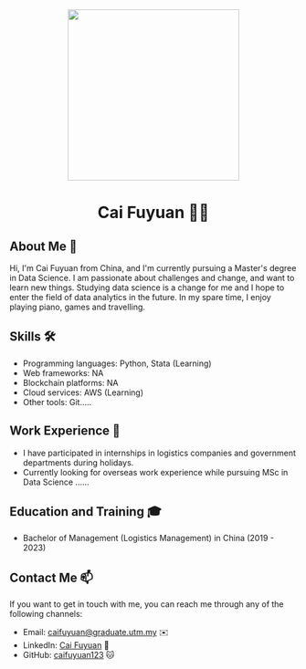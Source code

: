 

<div align="center"><img src="https://avatars.githubusercontent.com/u/165741276?v=4" width="300" /></div>
<h1 align="center">Cai Fuyuan 👩‍💻</h1>

## About Me 🚀

Hi, I'm Cai Fuyuan from China, and I'm currently pursuing a Master's degree in Data Science. I am passionate about challenges and change, and want to learn new things. Studying data science is a change for me and I hope to enter the field of data analytics in the future. In my spare time, I enjoy playing piano, games and travelling.

## Skills 🛠️

- Programming languages: Python, Stata (Learning)
- Web frameworks: NA
- Blockchain platforms: NA
- Cloud services: AWS (Learning)
- Other tools: Git.....

## Work Experience 💼

- I have participated in internships in logistics companies and government departments during holidays.
- Currently looking for overseas work experience while pursuing MSc in Data Science ......

## Education and Training 🎓

- Bachelor of Management (Logistics Management) in China (2019 - 2023)

## Contact Me 📫

If you want to get in touch with me, you can reach me through any of the following channels:

- Email: caifuyuan@graduate.utm.my ✉️
- LinkedIn: [Cai Fuyuan](https://www.linkedin.com/in/fuyuan-cai-29382b302/) 💼
- GitHub: [caifuyuan123](https://github.com/caifuyuan123) 🐱
